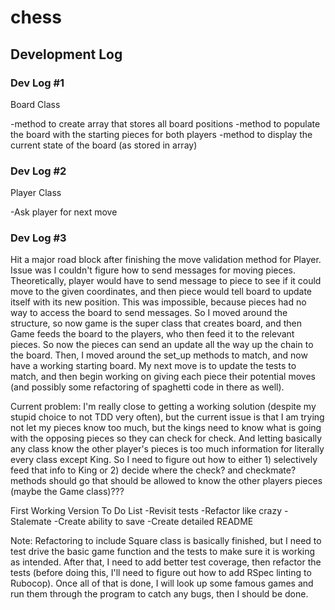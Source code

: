 # chess

## Development Log

### Dev Log #1

Board Class

-method to create array that stores all board positions
-method to populate the board with the starting pieces for both players
-method to display the current state of the board (as stored in array)

### Dev Log #2

Player Class

-Ask player for next move

### Dev Log #3

Hit a major road block after finishing the move validation method for Player. Issue was I couldn't figure how to send messages for moving pieces. Theoretically, player would have to send message to piece to see if it could move to the given coordinates, and then piece would tell board to update itself with its new position. This was impossible, because pieces had no way to access the board to send messages. So I moved around the structure, so now game is the super class that creates board, and then Game feeds the board to the players, who then feed it to the relevant pieces. So now the pieces can send an update all the way up the chain to the board. Then, I moved around the set_up methods to match, and now have a working starting board. My next move is to update the tests to match, and then begin working on giving each piece their potential moves (and possibly some refactoring of spaghetti code in there as well). 

Current problem: I'm really close to getting a working solution (despite my stupid choice to not TDD very often), but the current issue is that I am trying not let my pieces know too much, but the kings need to know what is going with the opposing pieces so they can check for check. And letting basically any class know the other player's pieces is too much information for literally every class except King. So I need to figure out how to either 1) selectively feed that info to King or 2) decide where the check? and checkmate? methods should go that should be allowed to know the other players pieces (maybe the Game class)???

First Working Version
To Do List
-Revisit tests
-Refactor like crazy
-Stalemate
-Create ability to save
-Create detailed README

Note: Refactoring to include Square class is basically finished, but I need to
test drive the basic game function and the tests to make sure it is working as
intended. After that, I need to add better test coverage, then refactor the
tests (before doing this, I'll need to figure out how to add RSpec linting to
Rubocop). Once all of that is done, I will look up some famous games and run them
through the program to catch any bugs, then I should be done.
